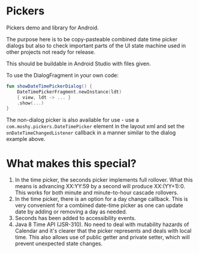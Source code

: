 # Pickers
Pickers demo and library for Android.

The purpose here is to be copy-pasteable combined date time picker dialogs but also to
check important parts of the UI state machine used in other projects not ready for release.

This should be buildable in Android Studio with files given.

To use the DialogFragment in your own code:
```kotlin
fun showDateTimePickerDialog() {
	DateTimePickerFragment.newInstance(ldt)
	{ view, ldt -> ... }
	.show(...)
}
```

The non-dialog picker is also available for use - use a `com.moshy.pickers.DateTimePicker` element
in the layout xml and set the `onDateTimeChangedListener` callback in a manner similar to the
dialog example above. 

# What makes this special?
1. In the time picker, the seconds picker implements full rollover. What this means is advancing XX:YY:59 by a second will produce XX:(YY+1):0. This works for both minute and minute-to-hour cascade rollovers.
2. In the time picker, there is an option for a day change callback. This is very convenient for a combined date-time picker as one can update date by adding or removing a day as needed.
3. Seconds has been added to accessibility events.
4. Java 8 Time API (JSR-310). No need to deal with mutability hazards of Calendar and it's clearer that the picker represents and deals with local time. This also allows use of public getter and private setter, which will prevent unexpected state changes.
